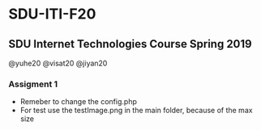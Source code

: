# SDU-ITI-F20
## SDU Internet Technologies Course Spring 2019

@yuhe20
@visat20
@jiyan20

### Assigment 1

- Remeber to change the config.php
- For test use the testImage.png in the main folder, because of the max size

